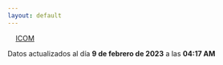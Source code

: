 ```yaml
---
layout: default
---
```

<a href="planes/ICOM/" style="padding: 1rem;">ICOM</a>
<p class_="text-center text-muted">Datos actualizados al día <b>9 de febrero de 2023</b> a las <b>04:17 AM</b></p>